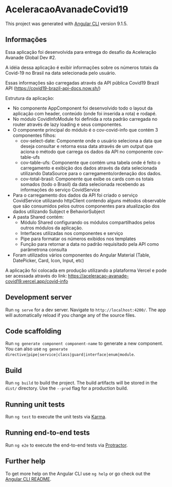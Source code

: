 # AceleracaoAvanadeCovid19

This project was generated with [Angular CLI](https://github.com/angular/angular-cli) version 9.1.5.

## Informações

Essa aplicação foi desenvolvida para entrega do desafio da Aceleração Avanade Global Dev #2.

A idéia dessa aplicação é exibir informações sobre os números totais da Covid-19 no Brasil na data selecionada pelo usuário.

Essas informações são carregadas através da API pública Covid19 Brazil API (https://covid19-brazil-api-docs.now.sh/)

Estrutura da aplicação:

- No componente AppComponent foi desenvolvido todo o layout da aplicação com header, conteúdo (onde foi inserida a rota) e rodapé.
- No módulo CovidInfoModule foi definida a rota padrão carregada no router através de lazy loading e seus componentes.
- O componente principal do módulo é o cov-covid-info que contém 3 componentes filhos:
  - cov-select-date: Componente onde o usuário seleciona a data que deseja consultar e retorna essa data através de um output que aciona o método que carrega os dados da API no componente cov-table-ufs
  - cov-table-ufs: Componente que contém uma tabela onde é feito o carregamento e exibição dos dados através da data selecionada utilizando DataSource para o carregamento/ordenação dos dados.
  - cov-total-brasil: Componente que exibe os cards com os totais somados (todo o Brasil) da data selecionada recebendo as informações do serviço CovidService
- Para o carregamento dos dados da API foi criado o serviço CovidService utilizando httpClient contendo alguns métodos observable que são consumidos pelos outros componentes para atualização dos dados utilizando Subject e BehaviorSubject
- A pasta Shared contém:
  - Módulo Shared configurando os módulos compartilhados pelos outros módulos da aplicação.
  - Interfaces utilizadas nos componentes e serviço
  - Pipe para formatar os números exibidos nos templates
  - Função para retornar a data no padrão requisitado pela API como parâmetrona consulta
- Foram utilizados vários componentes do Angular Material (Table, DatePicker, Card, Icon, Input, etc)

A aplicação foi colocada em produção utilizando a plataforma Vercel e pode ser acessada através do link:
https://aceleracao-avanade-covid19.vercel.app/covid-info

## Development server

Run `ng serve` for a dev server. Navigate to `http://localhost:4200/`. The app will automatically reload if you change any of the source files.

## Code scaffolding

Run `ng generate component component-name` to generate a new component. You can also use `ng generate directive|pipe|service|class|guard|interface|enum|module`.

## Build

Run `ng build` to build the project. The build artifacts will be stored in the `dist/` directory. Use the `--prod` flag for a production build.

## Running unit tests

Run `ng test` to execute the unit tests via [Karma](https://karma-runner.github.io).

## Running end-to-end tests

Run `ng e2e` to execute the end-to-end tests via [Protractor](http://www.protractortest.org/).

## Further help

To get more help on the Angular CLI use `ng help` or go check out the [Angular CLI README](https://github.com/angular/angular-cli/blob/master/README.md).
